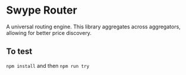 # Swype Router
A universal routing engine. This library aggregates across aggregators, allowing for better price discovery.

## To test
`npm install` and then `npm run try`
